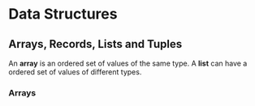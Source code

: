 # Data Structures

## Arrays, Records, Lists and Tuples
An **array** is an ordered set of values of the same type. A **list** can have a ordered set of values of different types.

### Arrays
